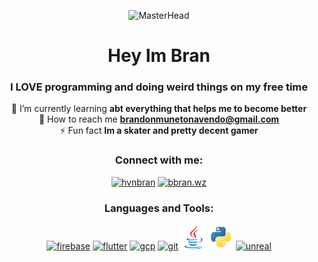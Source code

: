 <div style="text-align: center;">

  ![MasterHead](https://64.media.tumblr.com/067e43e3cabd5c2415786b7f99848366/4481a8f4ec715361-db/s640x960/19cd3b180f7868bd3840fbfd6a9f4266789695a3.gif)

  <h1>Hey Im Bran</h1>
  
  <h3>I LOVE programming and doing weird things on my free time</h3>

  <ul style="list-style-type: none; padding-left: 0;">
    <li>🗿 I’m currently learning <strong>abt everything that helps me to become better</strong></li>
    <li>🧠 How to reach me <strong><a href="mailto:brandonmunetonavendano@gmail.com">brandonmunetonavendo@gmail.com</a></strong></li>
    <li>⚡ Fun fact <strong>Im a skater and pretty decent gamer</strong></li>
  </ul>

  <h3>Connect with me:</h3>
  <p>
    <a href="https://twitter.com/hvnbran" target="blank"><img src="https://raw.githubusercontent.com/rahuldkjain/github-profile-readme-generator/master/src/images/icons/Social/twitter.svg" alt="hvnbran" height="30" width="40" /></a>
    <a href="https://instagram.com/bbran.wz" target="blank"><img src="https://raw.githubusercontent.com/rahuldkjain/github-profile-readme-generator/master/src/images/icons/Social/instagram.svg" alt="bbran.wz" height="30" width="40" /></a>
  </p>

  <h3>Languages and Tools:</h3>
  <p>
    <a href="https://firebase.google.com/" target="_blank" rel="noreferrer"><img src="https://www.vectorlogo.zone/logos/firebase/firebase-icon.svg" alt="firebase" width="40" height="40" /></a>
    <a href="https://flutter.dev" target="_blank" rel="noreferrer"><img src="https://www.vectorlogo.zone/logos/flutterio/flutterio-icon.svg" alt="flutter" width="40" height="40" /></a>
    <a href="https://cloud.google.com" target="_blank" rel="noreferrer"><img src="https://www.vectorlogo.zone/logos/google_cloud/google_cloud-icon.svg" alt="gcp" width="40" height="40" /></a>
    <a href="https://git-scm.com/" target="_blank" rel="noreferrer"><img src="https://www.vectorlogo.zone/logos/git-scm/git-scm-icon.svg" alt="git" width="40" height="40" /></a>
    <a href="https://www.java.com" target="_blank" rel="noreferrer"><img src="https://raw.githubusercontent.com/devicons/devicon/master/icons/java/java-original.svg" alt="java" width="40" height="40" /></a>
    <a href="https://www.python.org" target="_blank" rel="noreferrer"><img src="https://raw.githubusercontent.com/devicons/devicon/master/icons/python/python-original.svg" alt="python" width="40" height="40" /></a>
    <a href="https://unrealengine.com/" target="_blank" rel="noreferrer"><img src="https://raw.githubusercontent.com/kenangundogan/fontisto/036b7eca71aab1bef8e6a0518f7329f13ed62f6b/icons/svg/brand/unreal-engine.svg" alt="unreal" width="40" height="40" /></a>
  </p>
</div>
